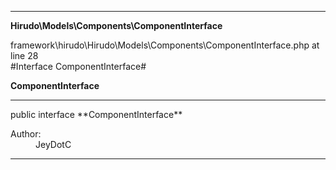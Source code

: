 
- - -

**Hirudo\Models\Components\ComponentInterface**
<div class="location">framework\hirudo\Hirudo\Models\Components\ComponentInterface.php at line 28</div>
#Interface ComponentInterface#

**ComponentInterface**


- - -

<p class="signature">public  interface **ComponentInterface**</p>

<div class="comment" id="overview_description"><p></p></div>

<dl>
<dt>Author:</dt>
<dd>JeyDotC</dd>
</dl>

- - -

